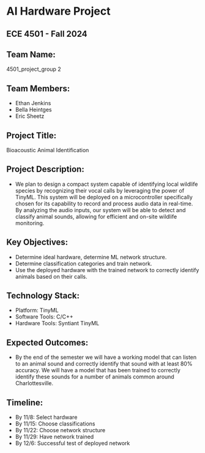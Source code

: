 # AI Hardware Project
## ECE 4501 - Fall 2024

## Team Name: 
4501_project_group 2

## Team Members:
- Ethan Jenkins
- Bella Heintges
- Eric Sheetz

## Project Title:
Bioacoustic Animal Identification

## Project Description:
- We plan to design a compact system capable of identifying local wildlife species by recognizing their vocal calls by leveraging the power of TinyML. This system will be deployed on a microcontroller specifically chosen for its capability to record and process audio data in real-time. By analyzing the audio inputs, our system will be able to detect and classify animal sounds, allowing for efficient and on-site wildlife monitoring.

## Key Objectives:
- Determine ideal hardware, determine ML network structure. 
- Determine classification categories and train network. 
- Use the deployed hardware with the trained network to correctly identify animals based on their calls. 

## Technology Stack:
- Platform: TinyML 
- Software Tools: C/C++
- Hardware Tools: Syntiant TinyML

## Expected Outcomes:
- By the end of the semester we will have a working model that can listen to an animal sound and correctly identify that sound with at least 80% accuracy. We will have a model that has been trained to correctly identify these sounds for a number of animals common around Charlottesville. 

## Timeline:
 - By 11/8: Select hardware
 - By 11/15: Choose classifications
 - By 11/22: Choose network structure
 - By 11/29: Have network trained
 - By 12/6: Successful test of deployed network
